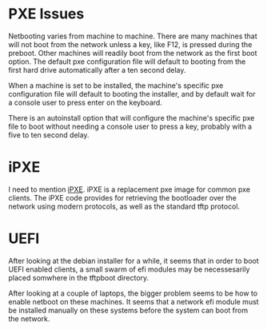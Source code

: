 # PXE Issues

Netbooting varies from machine to machine.  There are many machines that will 
not boot from the network unless a key, like F12, is pressed during the 
preboot.  Other machines will readily boot from the network as the first 
boot option.  The default pxe configuration file will default to booting 
from the first hard drive automatically after a ten second delay.  

When a machine is set to be installed, the machine's specific pxe 
configuration file will default to booting the installer, and by 
default wait for a console user to press enter on the keyboard.

There is an autoinstall option that will configure the machine's specific 
pxe file to boot without needing a console user to press a key, probably 
with a five to ten second delay.

# iPXE

I need to mention [iPXE](https://ipxe.org).  iPXE is a replacement
pxe image for common pxe clients.  The iPXE code provides for retrieving the
bootloader over the network using modern protocols, as well as the standard
tftp protocol.

# UEFI

After looking at the debian installer for a while, it seems that in order to
boot UEFI enabled clients, a small swarm of efi modules may be necessesarily
placed somwhere in the tftpboot directory.

After looking at a couple of laptops, the bigger problem seems to be how
to enable netboot on these machines.  It seems that a network efi module
must be installed manually on these systems before the system can boot
from the network.

